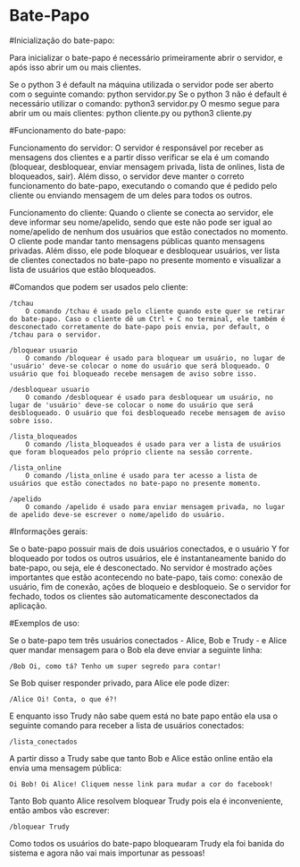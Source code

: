 # Bate-Papo

#Inicialização do bate-papo:

Para inicializar o bate-papo é necessário primeiramente abrir o servidor, e após isso abrir um ou mais clientes.

Se o python 3 é default na máquina utilizada o servidor pode ser aberto com o seguinte comando:
		python servidor.py
Se o python 3 não é default é necessário utilizar o comando:
		python3 servidor.py
O mesmo segue para abrir um ou mais clientes:
		python cliente.py
			ou
		python3 cliente.py

#Funcionamento do bate-papo:

Funcionamento do servidor:
	O servidor é responsável por receber as mensagens dos clientes e a partir disso verificar se ela é um comando (bloquear, desbloquear, enviar mensagem privada, lista de onlines, lista de bloqueados, sair). Além disso, o servidor deve manter o correto funcionamento do bate-papo, executando o comando que é pedido pelo cliente ou enviando mensagem de um deles para todos os outros.

Funcionamento do cliente:
	Quando o cliente se conecta ao servidor, ele deve informar seu nome/apelido, sendo que este não pode ser igual ao nome/apelido de nenhum dos usuários que estão conectados no momento.
	O cliente pode mandar tanto mensagens públicas quanto mensagens privadas. Além disso, ele pode bloquear e desbloquear usuários, ver lista de clientes conectados no bate-papo no presente momento e visualizar a lista de usuários que estão bloqueados.

#Comandos que podem ser usados pelo cliente:

	/tchau 
		O comando /tchau é usado pelo cliente quando este quer se retirar do bate-papo. Caso o cliente dê um Ctrl + C no terminal, ele também é desconectado corretamente do bate-papo pois envia, por default, o /tchau para o servidor. 
		
	/bloquear usuario
		O comando /bloquear é usado para bloquear um usuário, no lugar de 'usuário' deve-se colocar o nome do usuário que será bloqueado. O usuário que foi bloqueado recebe mensagem de aviso sobre isso.

	/desbloquear usuario
		O comando /desbloquear é usado para desbloquear um usuário, no lugar de 'usuário' deve-se colocar o nome do usuário que será desbloqueado. O usuário que foi desbloqueado recebe mensagem de aviso sobre isso.

	/lista_bloqueados
		O comando /lista_bloqueados é usado para ver a lista de usuários que foram bloqueados pelo próprio cliente na sessão corrente.

	/lista_online
		O comando /lista_online é usado para ter acesso a lista de usuários que estão conectados no bate-papo no presente momento.

	/apelido
		O comando /apelido é usado para enviar mensagem privada, no lugar de apelido deve-se escrever o nome/apelido do usuário.

#Informações gerais:

Se o bate-papo possuir mais de dois usuários conectados, e o usuário Y for bloqueado por todos os outros usuários, ele é instantaneamente banido do bate-papo, ou seja, ele é desconectado.
No servidor é mostrado ações importantes que estão acontecendo no bate-papo, tais como: conexão de usuário, fim de conexão, ações de bloqueio e desbloqueio.
Se o servidor for fechado, todos os clientes são automaticamente desconectados da aplicação.

#Exemplos de uso:

Se o bate-papo tem três usuários conectados - Alice, Bob e Trudy - e Alice quer mandar mensagem para o Bob ela deve enviar a seguinte linha:
		
	/Bob Oi, como tá? Tenho um super segredo para contar!

Se Bob quiser responder privado, para Alice ele pode dizer:

	/Alice Oi! Conta, o que é?!

E enquanto isso Trudy não sabe quem está no bate papo então ela usa o seguinte comando para receber a lista de usuários conectados:

	/lista_conectados

A partir disso a Trudy sabe que tanto Bob e Alice estão online então ela envia uma mensagem pública:

	Oi Bob! Oi Alice! Cliquem nesse link para mudar a cor do facebook!

Tanto Bob quanto Alice resolvem bloquear Trudy pois ela é inconveniente, então ambos vão escrever:

	/bloquear Trudy

Como todos os usuários do bate-papo bloquearam Trudy ela foi banida do sistema e agora não vai mais importunar as pessoas!
